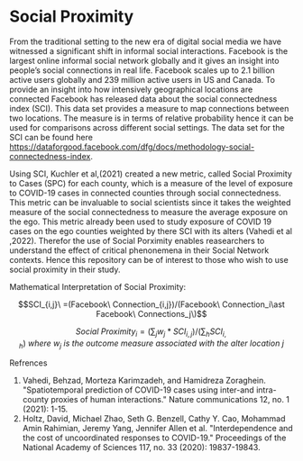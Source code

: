 
# Social Proximity

From the traditional setting to the new era of digital social media we have witnessed a significant shift in informal social interactions. Facebook is the
largest online informal social network globally and it gives an insight into people’s social connections in real life. Facebook scales up to 2.1 billion active users
globally and 239 million active users in US and Canada. To provide an insight into how intensively geographical locations are connected Facebook has released
data about the social connectedness index (SCI). This data set provides a measure to map connections between two locations. The measure is in terms of
relative probability hence it can be used for comparisons across different social settings. The data set for the SCI can be found here https://dataforgood.facebook.com/dfg/docs/methodology-social-connectedness-index. 

Using SCI, Kuchler et al,(2021) created a new metric, called Social Proximity to Cases (SPC) for each county, which is a measure of the level of exposure to COVID-19 cases in connected counties through social connectedness. This metric can be invaluable to social scientists since it takes the weighted measure of the social connectedness to measure the average exposure on the ego. This metric already been used to study exposure of COVID 19 cases on the ego counties weighted by there SCI with its alters (Vahedi et al ,2022). Therefor the use of Social Porximity enables reasearchers to understand the effect of critical phenonemena in their Social Network contexts. Hence this repository can be of interest to those who wish to use social proximity in their study.


Mathematical Interpretation of Social Proximity:

$$SCI_{i,j}\ =(Facebook\ Connection_{i,j})/(Facebook\ Connection_i\ast Facebook\ Connections_j\)$$

$$Social\ Proximity_i=(∑_j w_{j} *SCI_{i,j} )/(∑_h SCI_{i,h})\ where\ w_{j}\ is\ the\ outcome\ measure\ associated\ with\ the\ alter\ location\ j $$



Refrences
1) Vahedi, Behzad, Morteza Karimzadeh, and Hamidreza Zoraghein. "Spatiotemporal prediction of COVID-19 cases using inter-and intra-county proxies of human interactions." Nature communications 12, no. 1 (2021): 1-15.
2) Holtz, David, Michael Zhao, Seth G. Benzell, Cathy Y. Cao, Mohammad Amin Rahimian, Jeremy Yang, Jennifer Allen et al. "Interdependence and the cost of uncoordinated responses to COVID-19." Proceedings of the National Academy of Sciences 117, no. 33 (2020): 19837-19843.
